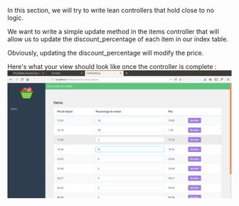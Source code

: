    In this section, we will try to write lean controllers that hold close to no logic.

   We want to write a simple update method in the items controller that will allow us to update the discount_percentage of each item in our index table.  

   Obviously, updating the discount_percentage will modify the price.

   Here's what your view should look like once the controller is complete : 
![Controller correction](./controller.png)
